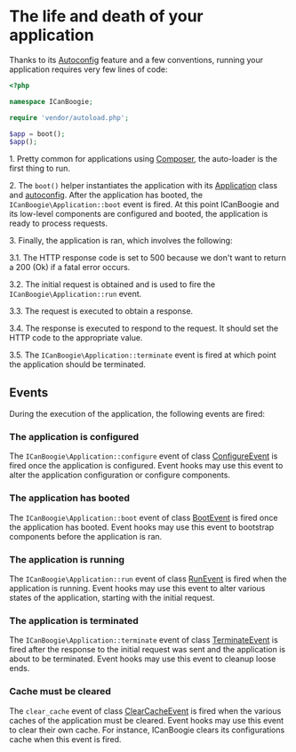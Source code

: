 # The life and death of your application

Thanks to its [Autoconfig][] feature and a few conventions, running your application requires very
few lines of code:

```php
<?php

namespace ICanBoogie;

require 'vendor/autoload.php';

$app = boot();
$app();
```

1\. Pretty common for applications using [Composer][], the auto-loader is the first thing to run.

2\. The `boot()` helper instantiates the application with its [Application][] class and
[autoconfig][]. After the application has booted, the `ICanBoogie\Application::boot` event is fired.
At this point ICanBoogie and its low-level components are configured and booted, the application is
ready to process requests.

3\. Finally, the application is ran, which involves the following:

3.1\. The HTTP response code is set to 500 because we don't want to return a 200 (Ok) if a fatal error occurs.

3.2\. The initial request is obtained and is used to fire the `ICanBoogie\Application::run` event.

3.3\. The request is executed to obtain a response.

3.4\. The response is executed to respond to the request. It should set the HTTP code to the
appropriate value.

3.5\. The `ICanBoogie\Application::terminate` event is fired at which point the application should be
terminated.




## Events

During the execution of the application, the following events are fired:





### The application is configured

The `ICanBoogie\Application::configure` event of class [ConfigureEvent][] is fired once the
application is configured. Event hooks may use this event to alter the application configuration or
configure components.





### The application has booted

The `ICanBoogie\Application::boot` event of class [BootEvent][] is fired once the application has
booted. Event hooks may use this event to bootstrap components before the application is ran.





### The application is running

The `ICanBoogie\Application::run` event of class [RunEvent][] is fired when the application is
running. Event hooks may use this event to alter various states of the application, starting with
the initial request.





### The application is terminated

The `ICanBoogie\Application::terminate` event of class [TerminateEvent][] is fired after the
response to the initial request was sent and the application is about to be terminated. Event hooks
may use this event to cleanup loose ends.





### Cache must be cleared

The `clear_cache` event of class [ClearCacheEvent][] is fired when the various caches of the
application must be cleared. Event hooks may use this event to clear their own cache. For instance,
ICanBoogie clears its configurations cache when this event is fired. 





[BootEvent]:           http://api.icanboogie.org/icanboogie/4.0/class-ICanBoogie.Application.BootEvent.html
[ConfigureEvent]:      http://api.icanboogie.org/icanboogie/4.0/class-ICanBoogie.Application.ConfigureEvent.html
[ClearCacheEvent]:     http://api.icanboogie.org/icanboogie/4.0/class-ICanBoogie.Application.ClearCacheEvent.html
[RunEvent]:            http://api.icanboogie.org/icanboogie/4.0/class-ICanBoogie.Application.RunEvent.html
[TerminateEvent]:      http://api.icanboogie.org/icanboogie/4.0/class-ICanBoogie.Application.TerminateEvent.html
[Application]:         the-application-class.md
[Autoconfig]:          autoconfig.md
[autoconfig]:          autoconfig.md
[Composer]:            https://getcomposer.org/

